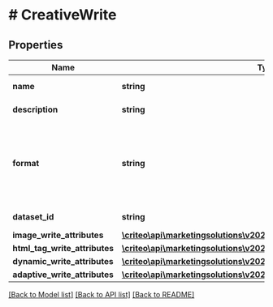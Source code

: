 # # CreativeWrite

## Properties

Name | Type | Description | Notes
------------ | ------------- | ------------- | -------------
**name** | **string** | The name of the creative |
**description** | **string** | The description of the creative | [optional]
**format** | **string** | The format of the creative  You can use \&quot;Image\&quot;, \&quot; HtmlTag\&quot;, \&quot;Dynamic\&quot; or \&quot;Adaptive\&quot; |
**dataset_id** | **string** | Dataset linked to the Creative |
**image_write_attributes** | [**\criteo\api\marketingsolutions\v2023_10\Model\ImageWriteAttributes**](ImageWriteAttributes.md) |  | [optional]
**html_tag_write_attributes** | [**\criteo\api\marketingsolutions\v2023_10\Model\HtmlTagWriteAttributes**](HtmlTagWriteAttributes.md) |  | [optional]
**dynamic_write_attributes** | [**\criteo\api\marketingsolutions\v2023_10\Model\DynamicWriteAttributes**](DynamicWriteAttributes.md) |  | [optional]
**adaptive_write_attributes** | [**\criteo\api\marketingsolutions\v2023_10\Model\AdaptiveWriteAttributes**](AdaptiveWriteAttributes.md) |  | [optional]

[[Back to Model list]](../../README.md#models) [[Back to API list]](../../README.md#endpoints) [[Back to README]](../../README.md)

